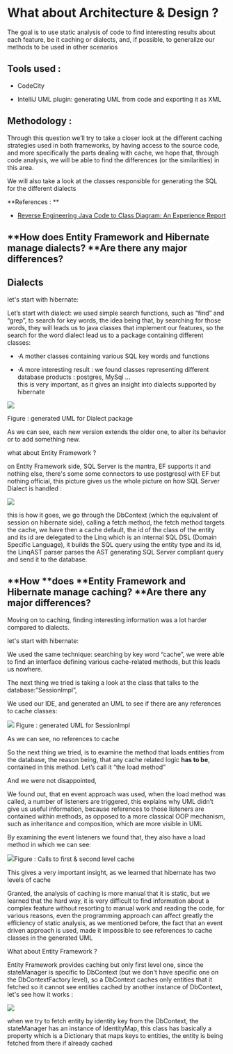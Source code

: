 # What about **Architecture & Design ?**

The goal is to use static analysis of code to find interesting results about each feature, be it caching or dialects, and, if possible, to generalize our methods to be used in other scenarios

## **Tools used :**

* CodeCity

* IntelliJ UML plugin: generating UML from code and exporting it as XML

## **Methodology :**

Through this question we’ll try to take a closer look at the different caching strategies used in both frameworks, by having access to the source code, and more specifically the parts dealing with cache, we hope that, through code analysis, we will be able to find the differences \(or the similarities\) in this area.

We will also take a look at the classes responsible for generating the SQL for the different dialects

**References : **

* [Reverse Engineering Java Code to Class Diagram: An Experience Report](http://citeseerx.ist.psu.edu/viewdoc/download?doi=10.1.1.259.546&rep=rep1&type=pdf)

## **How **does **Entity Framework and Hibernate manage d**ialects**? **Are there any major differences?

## Dialects

let's start with hibernate:

Let’s start with dialect: we used simple search functions, such as “find” and “grep”, to search for key words, the idea being that, by searching for those words, they will leads us to java classes that implement our features, so the search for the word dialect lead us to a package containing different classes:

* ·A mother classes containing various SQL key words and functions

* ·A more interesting result : we found classes representing different database products : postgres, MySql …  
  this is very important, as it gives an insight into dialects supported by hibernate

![](/assets/uml_postges.png)

Figure : generated UML for Dialect package

As we can see, each new version extends the older one, to alter its behavior or to add something new.

what about Entity Framework ?

on Entity Framework side, SQL Server is the mantra, EF supports it and nothing else, there's some some connectors to use postgresql with EF but nothing official, this picture gives us the whole picture on how SQL Server Dialect is handled :

![](/assets/AST.png)

this is how it goes, we go through the DbContext \(which the equivalent of session on hibernate side\),  calling a fetch method, the fetch method targets the cache, we have then a cache default, the id of the class of the entity and its id are delegated to the Linq which is an internal SQL DSL \(Domain Specific Language\), it builds the SQL query using the entity type and its id, the LinqAST parser parses the AST generating SQL Server compliant query and send it to the database.

## **How **does **Entity Framework and Hibernate manage caching? **Are there any major differences?

Moving on to caching, finding interesting information was a lot harder compared to dialects.

let's start with hibernate:

We used the same technique: searching by key word “cache”, we were able to find an interface defining various cache-related methods, but this leads us nowhere.

The next thing we tried is taking a look at the class that talks to the database:”SessionImpl”,

We used our IDE, and generated an UML to see if there are any references to cache classes:

![](/assets/UML.png)  Figure : generated UML for SessionImpl

As we can see, no references to cache

So the next thing we tried, is to examine the method that loads entities from the database, the reason being, that any cache related logic **has to be**, contained in this method. Let’s call it “the load method”

And we were not disappointed,

We found out, that en event approach was used, when the load method was called, a number of listeners are triggered, this explains why UML didn’t give us useful information, because references to those listeners are contained within methods, as opposed to a more classical OOP mechanism, such as inheritance and composition, which are more visible in UML

By examining the event listeners we found that, they also have a load method in which we can see:

![](/assets/code.png)Figure : Calls to first & second level cache

This gives a very important insight, as we learned that hibernate has two levels of cache

Granted, the analysis of caching is more manual that it is static, but we learned that the hard way, it is very difficult to find information about a complex feature without resorting to manual work and reading the code, for various reasons, even the programming approach can affect greatly the efficiency of static analysis, as we mentioned before, the fact that an event driven approach is used, made it impossible to see references to cache classes in the generated UML

What about Entity Framework ?

Entity Framework provides caching but only first level one, since the stateManager is specific to DbContext \(but we don't have specific one on the DbContextFactory level\), so a DbContext caches only entities that it fetched so it cannot see entities cached by another instance of DbContext, let's see how it works :



![](/assets/Caching.png)





when we try to fetch entity by identity key from the DbContext, the stateManager has an instance of IdentityMap, this class has basically a property which is a Dictionary that maps keys to entities, the entity is being fetched from there if already cached


